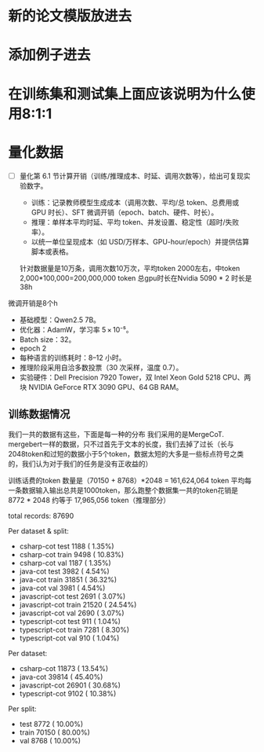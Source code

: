 # 新的论文模版放进去

# 添加例子进去

# 在训练集和测试集上面应该说明为什么使用8:1:1

# 量化数据

- [ ] 量化第 6.1 节计算开销（训练/推理成本、时延、调用次数等），给出可复现实验数字。
  - 训练：记录教师模型生成成本（调用次数、平均/总 token、总费用或 GPU 时长）、SFT 微调开销（epoch、batch、硬件、时长）。
  - 推理：单样本平均时延、平均 token、并发设置、稳定性（超时/失败率）。
  - 以统一单位呈现成本（如 USD/万样本、GPU-hour/epoch）并提供估算脚本或表格。

  针对数据量是10万条，调用次数10万次，平均token 2000左右，中token 2,000*100,000=200,000,000 token
总gpu时长在Nvidia 5090 * 2 时长是38h

微调开销是8个h

- 基础模型：Qwen2.5 7B。
- 优化器：AdamW，学习率 5 × 10⁻⁵。
- Batch size：32。
- epoch 2
- 每种语言的训练耗时：8–12 小时。
- 推理阶段采用自洽多数投票（30 次采样，温度 0.7）。
- 实验硬件：Dell Precision 7920 Tower，双 Intel Xeon Gold 5218 CPU、两块 NVIDIA GeForce RTX 3090 GPU、64 GB RAM。


## 训练数据情况

我们一共的数据有这些，下面是每一种的分布
我们采用的是MergeCoT. mergebert一样的数据，只不过首先于文本的长度，我们去掉了过长（长与2048token和过短的数据小于5个token，数据太短的大多是一些标点符号之类的，我们认为对于我们的任务是没有正收益的）


训练话费的token 数量是（70150 + 8768）*2048 = 161,624,064 token
平均每一条数据输入输出总共是1000token，那么跑整个数据集一共的token花销是 8772 * 2048 约等于 17,965,056 token（推理部分）

total records: 87690

Per dataset & split:
  - csharp-cot       test         1188 (  1.35%)
  - csharp-cot       train        9498 ( 10.83%)
  - csharp-cot       val          1187 (  1.35%)
  - java-cot         test         3982 (  4.54%)
  - java-cot         train       31851 ( 36.32%)
  - java-cot         val          3981 (  4.54%)
  - javascript-cot   test         2691 (  3.07%)
  - javascript-cot   train       21520 ( 24.54%)
  - javascript-cot   val          2690 (  3.07%)
  - typescript-cot   test          911 (  1.04%)
  - typescript-cot   train        7281 (  8.30%)
  - typescript-cot   val           910 (  1.04%)

Per dataset:
  - csharp-cot              11873 ( 13.54%)
  - java-cot                39814 ( 45.40%)
  - javascript-cot          26901 ( 30.68%)
  - typescript-cot           9102 ( 10.38%)

Per split:
  - test                     8772 ( 10.00%)
  - train                   70150 ( 80.00%)
  - val                      8768 ( 10.00%)

